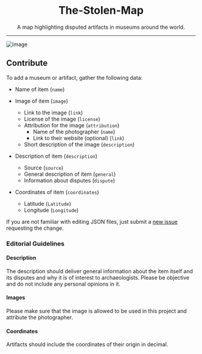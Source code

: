 <h1 align="center">The-Stolen-Map</h1>

<p align="center">A map highlighting disputed artifacts in museums around the world.</p>

---

![image](https://user-images.githubusercontent.com/94064167/221199858-b46f6c8e-417f-4a10-b209-a738ec5c36c5.png)


## Contribute

To add a museum or artifact, gather the following data:

- Name of item (`name`)

- Image of item (`image`)
  - Link to the image (`link`)
  - License of the image (`license`)
  - Attribution for the image (`attribution`)
    - Name of the photographer (`name`)
    - Link to their website (optional) (`link`)
  - Short description of the image (`description`)

- Description of item (`description`)
  - Source (`source`)
  - General description of item (`general`)
  - Information about disputes (`dispute`)

- Coordinates of item (`coordinates`)
  - Latitude (`Latitude`)
  - Longitude (`Longitude`)

If you are not familiar with editing JSON files, just submit a [new issue](https://github.com/WebSnke/The-Stolen-Map/issues/new) requesting the change.

### Editorial Guidelines

#### Description
The description should deliver general information about the item itself and its disputes and why it is of interest to archaeologists. Please be objective and do not include any personal opinions in it.

#### Images
Please make sure that the image is allowed to be used in this project and attribute the photographer.

#### Coordinates
Artifacts should include the coordinates of their origin in decimal.
